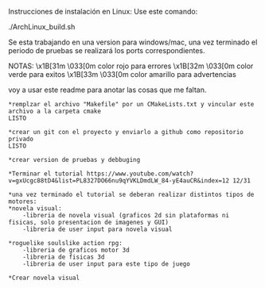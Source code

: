 Instrucciones de instalación en Linux:
Use este comando:

./ArchLinux_build.sh

Se esta trabajando en una version para windows/mac, una vez terminado el periodo de pruebas se realizará los ports correspondientes.

NOTAS:
    \x1B[31m   \033[0m color rojo para errores
    \x1B[32m   \033[0m color verde para exitos
    \x1B[33m   \033[0m color amarillo para advertencias




voy a usar este readme para anotar las cosas que me faltan.



    *remplzar el archivo "Makefile" por un CMakeLists.txt y vincular este archivo a la carpeta cmake 
    LISTO

    *crear un git con el proyecto y enviarlo a github como repositorio privado
    LISTO

    *crear version de pruebas y debbuging

    *Terminar el tutorial https://www.youtube.com/watch?v=gxUcgc88tD4&list=PL8327DO66nu9qYVKLDmdLW_84-yE4auCR&index=12 12/31

    *una vez terminado el tutorial se deberan realizar distintos tipos de motores:
    *novela visual:
        -libreria de novela visual (graficos 2d sin plataformas ni fisicas, solo presentacion de imagenes y GUI)
        -libreria de user input para novela visual

    *roguelike soulslike action rpg:
        -libreria de graficos motor 3d
        -libreria de fisicas 3d
        -libreria de user input para este tipo de juego 

    *Crear novela visual
